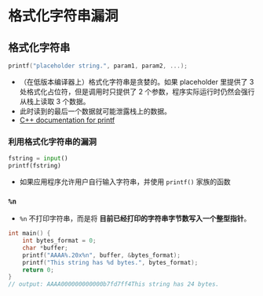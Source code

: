 # 格式化字符串漏洞

## 格式化字符串

```c
printf("placeholder string.", param1, param2, ...);
```

- （在低版本编译器上）格式化字符串是贪婪的。如果 placeholder 里提供了 3 处格式化占位符，但是调用时只提供了 2 个参数，程序实际运行时仍然会强行从栈上读取 3 个数据。
- 此时读到的最后一个数据就可能泄露栈上的数据。
- [C++ documentation for printf](https://cplusplus.com/reference/cstdio/printf/)

### 利用格式化字符串的漏洞

```python
fstring = input()
printf(fstring)
```

- 如果应用程序允许用户自行输入字符串，并使用 `printf()` 家族的函数

### `%n`

- `%n` 不打印字符串，而是将 **目前已经打印的字符串字节数写入一个整型指针**。

```cpp
int main() {
    int bytes_format = 0;
    char *buffer;
    printf("AAAA%.20x%n", buffer, &bytes_format);
    printf("This string has %d bytes.", bytes_format);
    return 0;
}
// output: AAAA000000000000b7fd7ff4This string has 24 bytes.
```